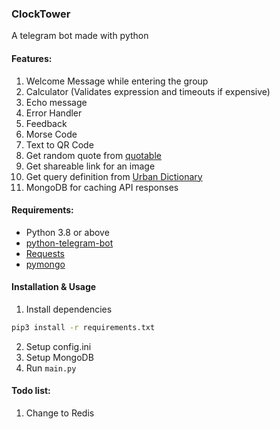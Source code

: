 ### ClockTower

A telegram bot made with python

#### Features:

1. Welcome Message while entering the group
2. Calculator (Validates expression and timeouts if expensive)
3. Echo message
4. Error Handler
5. Feedback
6. Morse Code
7. Text to QR Code
8. Get random quote from [quotable](https://github.com/lukePeavey/quotable)
9. Get shareable link for an image
10. Get query definition from [Urban Dictionary](https://api.urbandictionary.com/v0/define?term=urban%20dictionary)
11. MongoDB for caching API responses

#### Requirements:

- Python 3.8 or above
- [python-telegram-bot](https://python-telegram-bot.org/)
- [Requests](https://docs.python-requests.org/en/master/)
- [pymongo](https://github.com/mongodb/mongo-python-driver)

#### Installation & Usage
1. Install dependencies
```bash
pip3 install -r requirements.txt
```
2. Setup config.ini
3. Setup MongoDB
4. Run `main.py`

#### Todo list:

1. Change to Redis
